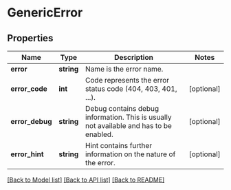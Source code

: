 # GenericError

## Properties
Name | Type | Description | Notes
------------ | ------------- | ------------- | -------------
**error** | **string** | Name is the error name. | 
**error_code** | **int** | Code represents the error status code (404, 403, 401, ...). | [optional] 
**error_debug** | **string** | Debug contains debug information. This is usually not available and has to be enabled. | [optional] 
**error_hint** | **string** | Hint contains further information on the nature of the error. | [optional] 

[[Back to Model list]](../README.md#documentation-for-models) [[Back to API list]](../README.md#documentation-for-api-endpoints) [[Back to README]](../README.md)


